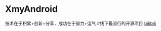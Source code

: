# XmyAndroid
技术在于积累+创新+分享，成功在于努力+运气
#线下最流行的开源项目
[bilibili][1]

























[1]:https://github.com/HotBitmapGG/bilibili-android-client










